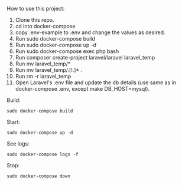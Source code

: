 How to use this project:

1. Clone this repo.
2. cd into docker-compose
3. copy .env-example to .env and change the values as desired.
3. Run sudo docker-compose build
4. Run sudo docker-compose up -d
5. Run sudo docker-compose exec php bash
6. Run composer create-project laravel/laravel laravel_temp
7. Run mv laravel_temp/*
8. Run mv laravel_temp/.[!.]* .
9. Run rm -r laravel_temp
10. Open Laravel's .env file and update the db details (use same as in docker-compose .env, except make DB_HOST=mysql).

Build:
```
sudo docker-compose build
```

Start:
```
sudo docker-compose up -d
```

See logs:
```
sudo docker-compose logs -f
```

Stop:
```
sudo docker-compose down
```